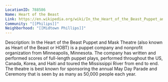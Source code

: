 ```yaml
---
LocationID: 788586
Name: Heart of the Beast
Link: https://en.wikipedia.org/wiki/In_the_Heart_of_the_Beast_Puppet_and_Mask_Theatre 
Community: "[[Philips]]"
Neighborhood: "[[Midtown Phillips]]"
---
```


Description:
In the Heart of the Beast Puppet and Mask Theatre (also known as Heart of the Beast or HOBT) is a puppet company and nonprofit organization from Minneapolis, Minnesota. The company has written and performed scores of full-length puppet plays, performed throughout the US, Canada, Korea, and Haiti and toured the Mississippi River from end to end. The theatre is best known for sponsoring the annual May Day Parade and Ceremony that is seen by as many as 50,000 people each year.
